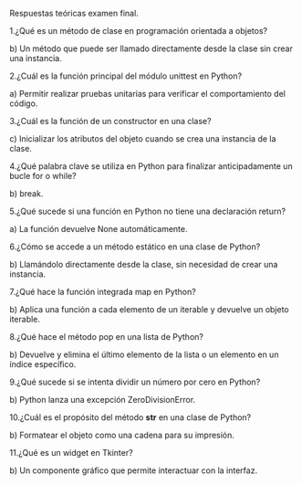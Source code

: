 Respuestas teóricas examen final.

1.¿Qué es un método de clase en programación orientada a objetos?

b) Un método que puede ser llamado directamente desde la clase sin crear una instancia.

2.¿Cuál es la función principal del módulo unittest en Python?

a) Permitir realizar pruebas unitarias para verificar el comportamiento del código.

3.¿Cuál es la función de un constructor en una clase?

c) Inicializar los atributos del objeto cuando se crea una instancia de la clase.

4.¿Qué palabra clave se utiliza en Python para finalizar anticipadamente un bucle for o while?

b) break.

5.¿Qué sucede si una función en Python no tiene una declaración return?

a) La función devuelve None automáticamente.

6.¿Cómo se accede a un método estático en una clase de Python?

b) Llamándolo directamente desde la clase, sin necesidad de crear una instancia.

7.¿Qué hace la función integrada map en Python?

b) Aplica una función a cada elemento de un iterable y devuelve un objeto iterable.

8.¿Qué hace el método pop en una lista de Python?

b) Devuelve y elimina el último elemento de la lista o un elemento en un índice específico.

9.¿Qué sucede si se intenta dividir un número por cero en Python?

b) Python lanza una excepción ZeroDivisionError.

10.¿Cuál es el propósito del método __str__ en una clase de Python?

b) Formatear el objeto como una cadena para su impresión.

11.¿Qué es un widget en Tkinter?

b) Un componente gráfico que permite interactuar con la interfaz.






